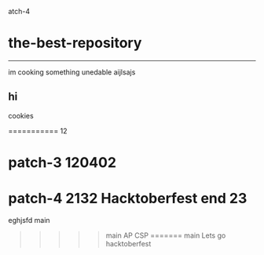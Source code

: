 atch-4
# the-best-repository
_____________
im cooking something unedable
aijlsajs

hi 
-------------
cookies

===========
12

patch-3
120402
=======



patch-4
2132
Hacktoberfest end 23
=======
eghjsfd
main
>>>>> main
AP CSP
=======
 main
Lets go hacktoberfest
